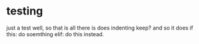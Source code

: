 # testing
just a test
well, so that is all there is
     does indenting keep?
     and so it does
     if this:
         do soemthing
     elif:
         do this instead.
         
